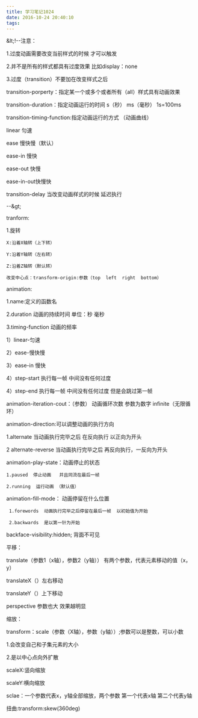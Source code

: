 ```yaml
---
title: 学习笔记1024
date: 2016-10-24 20:40:10
tags:
---
```

\&lt;!--注意：

   1.过度动画需要改变当前样式的时候 才可以触发

   2.并不是所有的样式都具有过度效果 比如display：none

   3.过度（transition）不要加在改变样式之后

   transition-porperty：指定某一个或多个或者所有（all）样式具有动画效果

   transition-duration：指定动画运行的时间 s（秒）  ms（毫秒） 1s=100ms

   transition-timing-function:指定动画运行的方式 （动画曲线）

   linear  匀速

   ease   慢快慢（默认）

   ease-in  慢快

   ease-out  快慢

   ease-in-out快慢快

   transition-delay 当改变动画样式的时候  延迟执行

  --\&gt;

tranform:

   1.旋转

    X:沿着X轴转（上下转）

    Y:沿着Y轴转（左右转）

    Z:沿着Z轴转（默认转）

    改变中心点：transform-origin:参数（top  left  right  bottom）

animation:

  1.name:定义的函数名

  2.duration 动画的持续时间  单位：秒 毫秒

  3.timing-function 动画的频率

  1）linear-匀速

  2）ease-慢快慢

  3）ease-in  慢快

  4）step-start 执行每一帧 中间没有任何过度

  4）step-end   执行每一帧 中间没有任何过度    但是会跳过第一帧

  animation-iteration-cout：（参数）  动画循环次数   参数为数字  infinite（无限循环）

  animation-direction:可以调整动画的执行方向

   1.alternate 当动画执行完毕之后  在反向执行  以正向为开头

   2 alternate-reverse 当动画执行完毕之后 再反向执行，一反向为开头

   animation-play-state：动画停止的状态

    1.paused  停止动画   并且同流在最后一帧

    2.running  运行动画 （默认值）

   animation-fill-mode： 动画停留在什么位置

     1.forewords  动画执行完毕之后停留在最后一帧  以初始值为开始

     2.backwards  是以第一针为开始

backface-visibility:hidden; 背面不可见

平移：

   translate（参数1（x轴），参数2（y轴））  有两个参数，代表元素移动的值（x，y）

   translateX（）左右移动

   translateY（）上下移动

   perspective  参数也大  效果越明显

缩放：

   transform：scale（参数（X轴），参数（y轴））;参数可以是整数，可以小数

   1.会改变自己和子集元素的大小

   2.是以中心点向外扩散

   scaleX:竖向缩放

   scaleY:横向缩放

   sclae：一个参数代表x，y轴全部缩放，两个参数 第一个代表x轴   第二个代表y轴

扭曲:transform:skew(360deg)